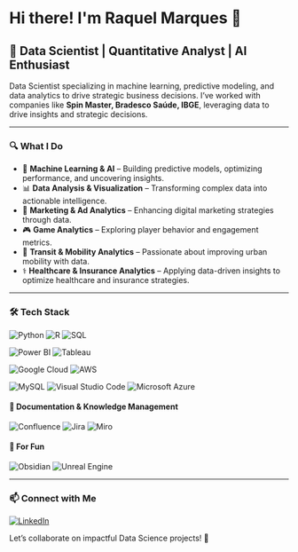 # Hi there! I'm Raquel Marques 👋

## 🚀 Data Scientist | Quantitative Analyst | AI Enthusiast

Data Scientist specializing in machine learning, predictive modeling, and data analytics to drive strategic business decisions. 
I’ve worked with companies like **Spin Master, Bradesco Saúde, IBGE**, leveraging data to drive insights and strategic decisions.

---

### 🔍 What I Do
- 🧠 **Machine Learning & AI** – Building predictive models, optimizing performance, and uncovering insights.
- 📊 **Data Analysis & Visualization** – Transforming complex data into actionable intelligence.
- 🎯 **Marketing & Ad Analytics** – Enhancing digital marketing strategies through data.
- 🎮 **Game Analytics** – Exploring player behavior and engagement metrics.
- 🚆 **Transit & Mobility Analytics** – Passionate about improving urban mobility with data.
- ⚕️ **Healthcare & Insurance Analytics** – Applying data-driven insights to optimize healthcare and insurance strategies.

---

### 🛠️ Tech Stack
![Python](https://img.shields.io/badge/Python-3776AB?logo=python&logoColor=fff) ![R](https://img.shields.io/badge/R-%23276DC3.svg?logo=r&logoColor=white) ![SQL](https://img.shields.io/badge/SQL-4479A1?style=for-the-badge&logo=postgresql&logoColor=white)  

![Power BI](https://img.shields.io/badge/Power%20BI-F2C811?style=for-the-badge&logo=power%20bi&logoColor=black) ![Tableau](https://img.shields.io/badge/Tableau-E97627?style=for-the-badge&logo=tableau&logoColor=white)  

![Google Cloud](https://img.shields.io/badge/Google%20Cloud-%234285F4.svg?logo=google-cloud&logoColor=white) ![AWS](https://img.shields.io/badge/AWS-%23FF9900.svg?logo=amazon-web-services&logoColor=white) 


![MySQL](https://img.shields.io/badge/MySQL-4479A1?logo=mysql&logoColor=fff) ![Visual Studio Code](https://custom-icon-badges.demolab.com/badge/Visual%20Studio%20Code-0078d7.svg?logo=vsc&logoColor=white) ![Microsoft Azure](https://custom-icon-badges.demolab.com/badge/Microsoft%20Azure-0089D6?logo=msazure&logoColor=white)

#### 📝 Documentation & Knowledge Management
![Confluence](https://img.shields.io/badge/Confluence-172B4D?logo=confluence&logoColor=fff) ![Jira](https://img.shields.io/badge/Jira-0052CC?logo=jira&logoColor=fff) ![Miro](https://img.shields.io/badge/Miro-050038?logo=miro&logoColor=fff)


#### 🧸 For Fun
![Obsidian](https://img.shields.io/badge/Obsidian-%23483699.svg?&logo=obsidian&logoColor=white) ![Unreal Engine](https://img.shields.io/badge/Unreal%20Engine-%23313131.svg?logo=unrealengine&logoColor=white)


---

### 📫 Connect with Me
[![LinkedIn](https://custom-icon-badges.demolab.com/badge/LinkedIn-0A66C2?logo=linkedin-white&logoColor=fff)](https://www.linkedin.com/in/raquel-marques/)  

Let’s collaborate on impactful Data Science projects! 🚀

